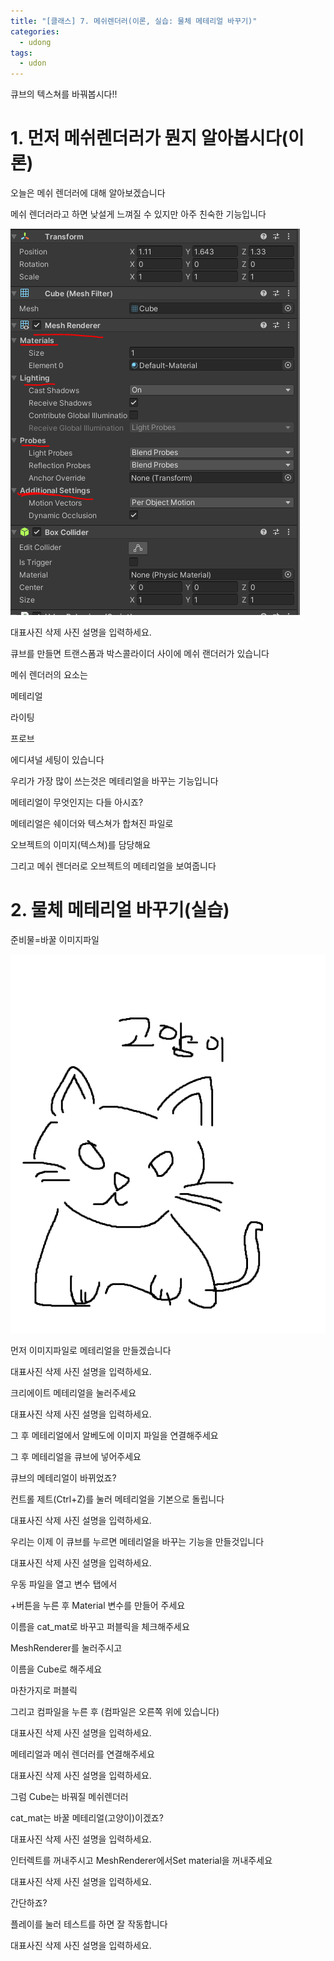 ```yaml
---
title: "[클래스] 7. 메쉬렌더러(이론, 실습: 물체 메테리얼 바꾸기)"
categories:
  - udong
tags:
  - udon
---
```

큐브의 텍스쳐를 바꿔봅시다!!


# 1. 먼저 메쉬렌더러가 뭔지 알아봅시다(이론)


오늘은 메쉬 렌더러에 대해 알아보겠습니다


메쉬 렌더러라고 하면 낮설게 느껴질 수 있지만 아주 친숙한 기능입니다

<img  src="https://raw.githubusercontent.com/rage147-OwO/rage147-OwO.github.io/master/_images/g7/a01.png?raw=true">

대표사진 삭제
사진 설명을 입력하세요.

큐브를 만들면 트랜스폼과 박스콜라이더 사이에 메쉬 랜더러가 있습니다


메쉬 렌더러의 요소는

메테리얼

라이팅

프로브

에디셔널 세팅이 있습니다



우리가 가장 많이 쓰는것은 메테리얼을 바꾸는 기능입니다


메테리얼이 무엇인지는 다들 아시죠?

메테리얼은 쉐이더와 텍스쳐가 합쳐진 파일로

오브젝트의 이미지(텍스쳐)를 담당해요


그리고 메쉬 렌더러로 오브젝트의 메테리얼을 보여줍니다



# 2. 물체 메테리얼 바꾸기(실습)

준비물=바꿀 이미지파일

<img  src="https://raw.githubusercontent.com/rage147-OwO/rage147-OwO.github.io/master/_images/g7/고양이.png?raw=true">

먼저 이미지파일로 메테리얼을 만들겠습니다



대표사진 삭제
사진 설명을 입력하세요.

크리에이트 메테리얼을 눌러주세요






대표사진 삭제
사진 설명을 입력하세요.

그 후 메테리얼에서 알베도에 이미지 파일을 연결해주세요

그 후 메테리얼을 큐브에 넣어주세요


큐브의 메테리얼이 바뀌었죠?


컨트롤 제트(Ctrl+Z)를 눌러 메테리얼을 기본으로 돌립니다




대표사진 삭제
사진 설명을 입력하세요.

우리는 이제 이 큐브를 누르면 메테리얼을 바꾸는 기능을 만들것입니다





대표사진 삭제
사진 설명을 입력하세요.

우동 파일을 열고 변수 탭에서

+버튼을 누른 후 Material 변수를 만들어 주세요

이름을 cat_mat로 바꾸고 퍼블릭을 체크해주세요


MeshRenderer를 눌러주시고

이름을 Cube로 해주세요

마찬가지로 퍼블릭


그리고 컴파일을 누른 후 (컴파일은 오른쪽 위에 있습니다)




대표사진 삭제
사진 설명을 입력하세요.

메테리얼과 메쉬 렌더러를 연결해주세요






대표사진 삭제
사진 설명을 입력하세요.

그럼 Cube는 바꿔질 메쉬렌더러

cat_mat는 바꿀 메테리얼(고양이)이겠죠?






대표사진 삭제
사진 설명을 입력하세요.

인터렉트를 꺼내주시고 MeshRenderer에서Set material을 꺼내주세요





대표사진 삭제
사진 설명을 입력하세요.


간단하죠?

플레이를 눌러 테스트를 하면 잘 작동합니다




대표사진 삭제
사진 설명을 입력하세요.


